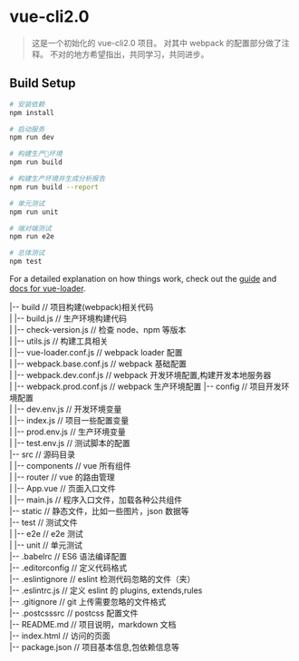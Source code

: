 # vue-cli2.0

> 这是一个初始化的 vue-cli2.0 项目。
> 对其中 webpack 的配置部分做了注释。
> 不对的地方希望指出，共同学习，共同进步。

## Build Setup

```bash
# 安装依赖
npm install

# 启动服务
npm run dev

# 构建生产坏境
npm run build

# 构建生产坏境并生成分析报告
npm run build --report

# 单元测试
npm run unit

# 端对端测试
npm run e2e

# 总体测试
npm test
```

For a detailed explanation on how things work, check out the [guide](http://vuejs-templates.github.io/webpack/) and [docs for vue-loader](http://vuejs.github.io/vue-loader).

|-- build // 项目构建(webpack)相关代码  
| |-- build.js // 生产环境构建代码  
| |-- check-version.js // 检查 node、npm 等版本  
| |-- utils.js // 构建工具相关  
| |-- vue-loader.conf.js // webpack loader 配置  
| |-- webpack.base.conf.js // webpack 基础配置  
| |-- webpack.dev.conf.js // webpack 开发环境配置,构建开发本地服务器  
| |-- webpack.prod.conf.js // webpack 生产环境配置
|-- config // 项目开发环境配置  
| |-- dev.env.js // 开发环境变量  
| |-- index.js // 项目一些配置变量  
| |-- prod.env.js // 生产环境变量  
| |-- test.env.js // 测试脚本的配置  
|-- src // 源码目录  
| |-- components // vue 所有组件  
| |-- router // vue 的路由管理  
| |-- App.vue // 页面入口文件  
| |-- main.js // 程序入口文件，加载各种公共组件  
|-- static // 静态文件，比如一些图片，json 数据等  
|-- test // 测试文件  
| |-- e2e // e2e 测试  
| |-- unit // 单元测试  
|-- .babelrc // ES6 语法编译配置  
|-- .editorconfig // 定义代码格式  
|-- .eslintignore // eslint 检测代码忽略的文件（夹）  
|-- .eslintrc.js // 定义 eslint 的 plugins, extends,rules  
|-- .gitignore // git 上传需要忽略的文件格式  
|-- .postcsssrc // postcss 配置文件  
|-- README.md // 项目说明，markdown 文档  
|-- index.html // 访问的页面  
|-- package.json // 项目基本信息,包依赖信息等
